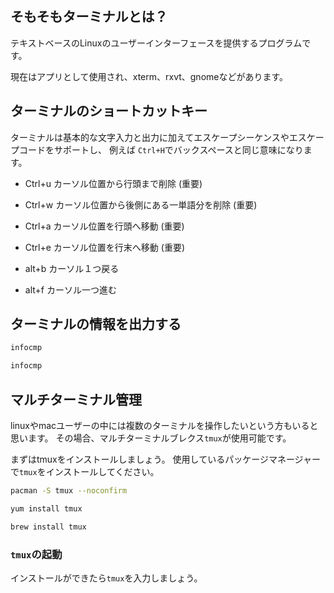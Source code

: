 


## そもそもターミナルとは？

テキストベースのLinuxのユーザーインターフェースを提供するプログラムです。

現在はアプリとして使用され、xterm、rxvt、gnomeなどがあります。


## ターミナルのショートカットキー

ターミナルは基本的な文字入力と出力に加えてエスケープシーケンスやエスケープコードをサポートし、
例えば
`Ctrl+H`でバックスペースと同じ意味になります。



- Ctrl+u カーソル位置から行頭まで削除 (重要)
- Ctrl+w カーソル位置から後側にある一単語分を削除 (重要)
- Ctrl+a カーソル位置を行頭へ移動 (重要)
- Ctrl+e カーソル位置を行末へ移動 (重要)


- alt+b カーソル１つ戻る
- alt+f カーソル一つ進む


## ターミナルの情報を出力する

```sh
infocmp
```


```sh
infocmp
```




## マルチターミナル管理

linuxやmacユーザーの中には複数のターミナルを操作したいという方もいると思います。
その場合、マルチターミナルブレクス`tmux`が使用可能です。

まずはtmuxをインストールしましょう。
使用しているパッケージマネージャーで`tmux`をインストールしてください。

```sh
pacman -S tmux --noconfirm
```

```sh
yum install tmux
```

```sh
brew install tmux
```


### `tmux`の起動

インストールができたら`tmux`を入力しましょう。












